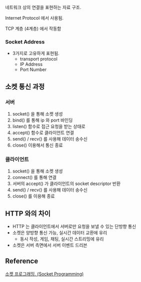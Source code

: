 네트워크 상의 연결을 표현하는 자료 구조.

Internet Protocol 에서 사용됨.

TCP 계층 (4계층) 에서 작동함

### Socket Address

- 3가지로 고유하게 표현됨.
  - transport protocol
  - IP Address
  - Port Number

## 소켓 통신 과정

### 서버

1. socket() 을 통해 소켓 생성
2. bind() 를 통해 ip 와 port 바인딩
3. listen() 함수로 접근 요청을 받는 상태로
4. accept() 함수로 클라이언트 연결
5. send() / recv() 를 사용해 데이터 송수신
6. close() 이용해서 통신 종료

### 클라이언트

1. socket() 을 통해 소켓 생성
2. connect() 를 통해 연결
3. 서버의 accept() 가 클라이언트의 socket descriptor 반환
4. send() / recv() 를 사용해 데이터 송수신
5. close() 를 이용해 종료

## HTTP 와의 차이

- HTTP 는 클라이언트에서 서버로만 요청을 보낼 수 있는 단방향 통신
- 소켓은 양방향 통신 가능, 실시간 데이터 교환에 유리
  - 동시 작성, 게임, 채팅, 실시간 스트리밍에 유리
- 소켓은 서버 측면에서 서버 이벤트 드리븐

## Reference

[소켓 프로그래밍. (Socket Programming)](https://recipes4dev.tistory.com/153)
